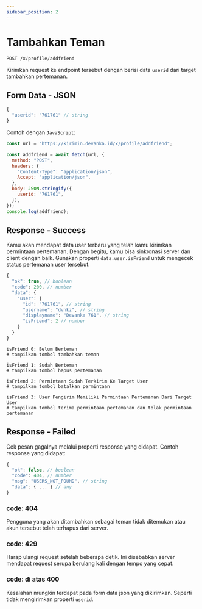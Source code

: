 ```yaml
---
sidebar_position: 2
---
```


# Tambahkan Teman

```text title='HTTP(S)'
POST /x/profile/addfriend
```

Kirimkan request ke endpoint tersebut dengan berisi data `userid` dari target tambahkan pertemanan.

## Form Data - JSON

```javascript
{
  "userid": "761761" // string
}
```

Contoh dengan `JavaScript`:

```javascript
const url = "https://kirimin.devanka.id/x/profile/addfriend";

const addfriend = await fetch(url, {
  method: "POST",
  headers: {
    "Content-Type": "application/json",
    Accept: "application/json",
  },
  body: JSON.stringify({
    userid: "761761",
  }),
});
console.log(addfriend);
```

## Response - Success

Kamu akan mendapat data user terbaru yang telah kamu kirimkan permintaan pertemanan. Dengan begitu, kamu bisa sinkronasi server dan client dengan baik. Gunakan properti `data.user.isFriend` untuk mengecek status pertemanan user tersebut.

```javascript
{
  "ok": true, // boolean
  "code": 200, // number
  "data": {
    "user": {
      "id": "761761", // string
      "username": "dvnkz", // string
      "displayname": "Devanka 761", // string
      "isFriend": 2 // number
    }
  }
}
```

```text title='Status Pertemanan'
isFriend 0: Belum Berteman
# tampilkan tombol tambahkan teman

isFriend 1: Sudah Berteman
# tampilkan tombol hapus pertemanan

isFriend 2: Permintaan Sudah Terkirim Ke Target User
# tampilkan tombol batalkan permintaan

isFriend 3: User Pengirim Memiliki Permintaan Pertemanan Dari Target User
# tampilkan tombol terima permintaan pertemanan dan tolak permintaan pertemanan
```

## Response - Failed

Cek pesan gagalnya melalui properti response yang didapat. Contoh response yang didapat:

```javascript
{
  "ok": false, // boolean
  "code": 404, // number
  "msg": "USERS_NOT_FOUND", // string
  "data": { ... } // any
}
```

### code: 404

Pengguna yang akan ditambahkan sebagai teman tidak ditemukan atau akun tersebut telah terhapus dari server.

### code: 429

Harap ulangi request setelah beberapa detik. Ini disebabkan server mendapat request serupa berulang kali dengan tempo yang cepat.

### code: di atas 400

Kesalahan mungkin terdapat pada form data json yang dikirimkan. Seperti tidak mengirimkan properti `userid`.
